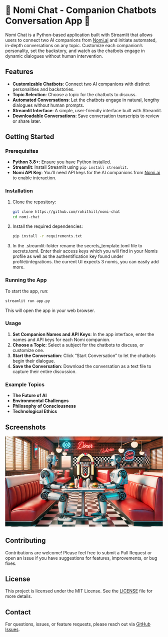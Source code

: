 # 🚧 Nomi Chat - Companion Chatbots Conversation App 🚧

Nomi Chat is a Python-based application built with Streamlit that allows users to connect two AI companions from [Nomi.ai](https://nomi.ai) and initiate automated, in-depth conversations on any topic. Customize each companion’s personality, set the backstory, and watch as the chatbots engage in dynamic dialogues without human intervention.

## Features

- **Customizable Chatbots**: Connect two AI companions with distinct personalities and backstories.
- **Topic Selection**: Choose a topic for the chatbots to discuss.
- **Automated Conversations**: Let the chatbots engage in natural, lengthy dialogues without human prompts.
- **Streamlit Interface**: A simple, user-friendly interface built with Streamlit.
- **Downloadable Conversations**: Save conversation transcripts to review or share later.

## Getting Started

### Prerequisites

- **Python 3.8+**: Ensure you have Python installed.
- **Streamlit**: Install Streamlit using `pip install streamlit`.
- **Nomi API Key**: You’ll need API keys for the AI companions from [Nomi.ai](https://nomi.ai) to enable interaction.

### Installation

1. Clone the repository:

   ```bash
   git clone https://github.com/rohithill/nomi-chat
   cd nomi-chat
   ```

2. Install the required dependencies:

   ```bash
   pip install -r requirements.txt
   ```

3. In the .streamlit-folder rename the secrets_template.toml file to secrets.toml. Enter their access keys which you will find in your Nomis profile as well as the authentification key found under profile\integrations. the current UI expects 3 nomis, you can easily add more.

### Running the App

To start the app, run:

```bash
streamlit run app.py
```

This will open the app in your web browser.

### Usage

1. **Set Companion Names and API Keys**: In the app interface, enter the names and API keys for each Nomi companion.
2. **Choose a Topic**: Select a subject for the chatbots to discuss, or customize one.
3. **Start the Conversation**: Click “Start Conversation” to let the chatbots begin their dialogue.
4. **Save the Conversation**: Download the conversation as a text file to capture their entire discussion.

### Example Topics

- **The Future of AI**
- **Environmental Challenges**
- **Philosophy of Consciousness**
- **Technological Ethics**

## Screenshots

![App Interface Screenshot](./assets/screenshot.webp)

## Contributing

Contributions are welcome! Please feel free to submit a Pull Request or open an issue if you have suggestions for features, improvements, or bug fixes.

## License

This project is licensed under the MIT License. See the [LICENSE](LICENSE) file for more details.

## Contact

For questions, issues, or feature requests, please reach out via [GitHub Issues](https://github.com/lcalmbach/nomi-chat/issues).
